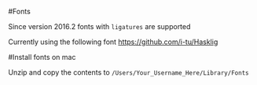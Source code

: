 #Fonts

Since version 2016.2 fonts with `ligatures` are supported

Currently using the following font https://github.com/i-tu/Hasklig

#Install fonts on mac

Unzip and copy the contents to `/Users/Your_Username_Here/Library/Fonts`

